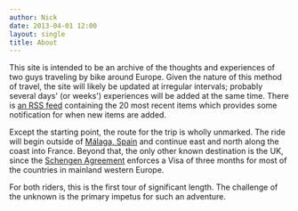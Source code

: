 ```yaml
---
author: Nick
date: 2013-04-01 12:00
layout: single
title: About
---
```


This site is intended to be an archive of the thoughts and experiences of two
guys traveling by bike around Europe. Given the nature of this method of travel,
the site will likely be updated at irregular intervals; probably several days'
(or weeks') experiences will be added at the same time. There is [an RSS
feed][1] containing the 20 most recent items which provides some notification
for when new items are added.

Except the starting point, the route for the trip is wholly unmarked. The ride
will begin outside of [Málaga, Spain][2] and continue east and north along the
coast into France. Beyond that, the only other known destination is the UK,
since the [Schengen Agreement][3] enforces a Visa of three months for most of
the countries in mainland western Europe.

For both riders, this is the first tour of significant length. The challenge of
the unknown is the primary impetus for such an adventure.

[1]: http://iter-ex.com/feed.xml
[2]: https://maps.google.com/maps?q=Malaga,+Spain
[3]: http://en.wikipedia.org/wiki/Schengen\_Agreement
